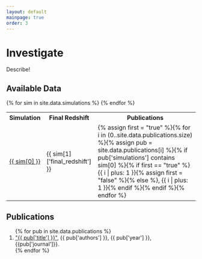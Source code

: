 ```yaml
---
layout: default
mainpage: true
order: 3
---
```


# Investigate

Describe!

## Available Data

<TABLE>
  <TR>
    <TH>Simulation</TH>
    <TH>Final Redshift</TH>
    <TH>Publications</TH>
  </TR>
{% for sim in site.data.simulations %}
  <TR>
    <TD><a href="simulations/{{ sim[0] | downcase }}.html">{{ sim[0] }}</a></TD>
    <TD>{{ sim[1]['final_redshift'] }}</TD>
    <TD>
{% assign first = "true" %}{% for i in (0..site.data.publications.size) %}{% assign pub = site.data.publications[i] %}{% if pub['simulations'] contains sim[0] %}{% if first == "true" %}{{ i | plus: 1 }}{% assign first = "false" %}{% else %}, {{ i | plus: 1 }}{% endif %}{% endif %}{% endfor %}
    </TD>
  </TR>
{% endfor %}
</TABLE>

## Publications

<ol>
{% for pub in site.data.publications %}
<li><a href="{{ pub['url'] }}">"{{ pub['title'] }}"</a>, {{ pub['authors'] }}, {{ pub['year'] }}, {{pub['journal']}}.</li>
{% endfor %}
</ol>
